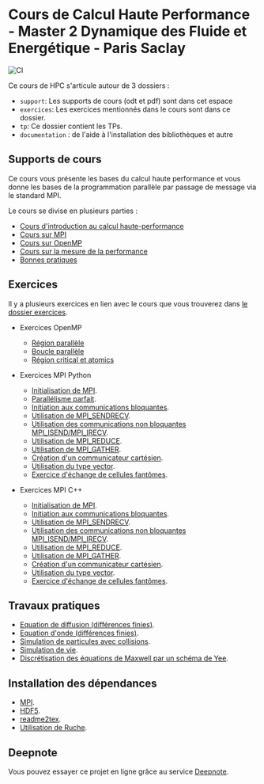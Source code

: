 # Cours de Calcul Haute Performance - Master 2 Dynamique des Fluide et Energétique - Paris Saclay

![CI](https://github.com/Maison-de-la-Simulation/HPC-DFE-Paris-Saclay/actions/workflows/main.yml/badge.svg)

Ce cours de HPC s'articule autour de 3 dossiers :
- `support`: Les supports de cours (odt et pdf) sont dans cet espace
- `exercices`: Les exercices mentionnés dans le cours sont dans ce dossier.
- `tp`: Ce dossier contient les TPs.
- `documentation` : de l'aide à l'installation des bibliothèques et autre

## Supports de cours

Ce cours vous présente les bases du calcul haute performance et vous donne les
bases de la programmation parallèle par passage de message via le standard MPI.

Le cours se divise en plusieurs parties :
- [Cours d'introduction au calcul haute-performance](./support/Introduction_HPC.pdf)
- [Cours sur MPI](./support/MPI.pdf)
- [Cours sur OpenMP](./support/OpenMP.pdf)
- [Cours sur la mesure de la performance](./support/mesure_performance.pdf)
- [Bonnes pratiques](./support/bonnes_pratiques.pdf)

## Exercices

Il y a plusieurs exercices en lien avec le cours que vous trouverez
dans [le dossier exercices](./exercices/).

- Exercices OpenMP
  - [Région parallèle](./exercices/openmp/1_omp_parallel)
  - [Boucle parallèle](./exercices/openmp/2_omp_do)
  - [Région critical et atomics](./exercices/openmp/3_omp_critical)

- Exercices MPI Python
  - [Initialisation de MPI](./exercices/mpi/python/1_initialization).
  - [Parallélisme parfait](./exercices/mpi/python/1_embarrassingly_parallel).
  - [Initiation aux communications bloquantes](./exercices/mpi/2_blocking_com).
  - [Utilisation de MPI_SENDRECV](./exercices/mpi/3_sendrecv).
  - [Utilisation des communications non bloquantes MPI_ISEND/MPI_IRECV](./exercices/mpi/4_nonblockling_com).
  - [Utilisation de MPI_REDUCE](./exercices/mpi/5_reduce_com).
  - [Utilisation de MPI_GATHER](./exercices/mpi/6_gather_com).
  - [Création d'un communicateur cartésien](./exercices/mpi/7_cartesian_com).
  - [Utilisation du type vector](./exercices/mpi/8_type_vector).
  - [Exercice d'échange de cellules fantômes](./exercices/mpi/9_gather_matrix).

- Exercices MPI C++
  - [Initialisation de MPI](./exercices/mpi/cpp/1_initialization).
  - [Initiation aux communications bloquantes](./exercices/mpi/2_blocking_com).
  - [Utilisation de MPI_SENDRECV](./exercices/mpi/3_sendrecv).
  - [Utilisation des communications non bloquantes MPI_ISEND/MPI_IRECV](./exercices/mpi/4_nonblockling_com).
  - [Utilisation de MPI_REDUCE](./exercices/mpi/5_reduce_com).
  - [Utilisation de MPI_GATHER](./exercices/mpi/6_gather_com).
  - [Création d'un communicateur cartésien](./exercices/mpi/7_cartesian_com).
  - [Utilisation du type vector](./exercices/mpi/8_type_vector).
  - [Exercice d'échange de cellules fantômes](./exercices/mpi/9_gather_matrix).

## Travaux pratiques

- [Equation de diffusion (différences finies)](./tp/diffusion/).
- [Equation d'onde (différences finies)](./tp/onde/).
- [Simulation de particules avec collisions](./tp/marble/).
- [Simulation de vie](./tp/life/).
- [Discrétisation des équations de Maxwell par un schéma de Yee](./tp/maxwell/).

## Installation des dépendances

- [MPI](./documentation/mpi.md).
- [HDF5](./documentation/hdf5.md).
- [readme2tex](./documentation/readme2tex.md).
- [Utilisation de Ruche](./documentation/ruche.md).

## Deepnote

Vous pouvez essayer ce projet en ligne grâce au service [Deepnote](./documentation/deepnote.md).
